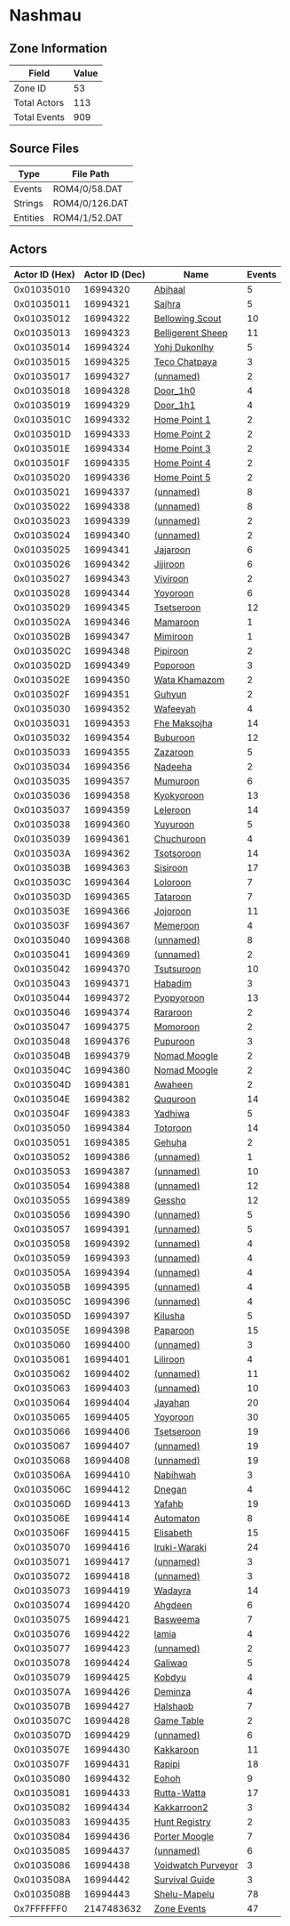 # Nashmau

## Zone Information

| Field        |   Value |
|--------------|---------|
| Zone ID      |      53 |
| Total Actors |     113 |
| Total Events |     909 |

## Source Files

| Type     | File Path      |
|----------|----------------|
| Events   | ROM4/0/58.DAT  |
| Strings  | ROM4/0/126.DAT |
| Entities | ROM4/1/52.DAT  |

## Actors

| Actor ID (Hex)   |   Actor ID (Dec) | Name                                                         |   Events |
|------------------|------------------|--------------------------------------------------------------|----------|
| 0x01035010       |         16994320 | [Abihaal](./16994320%20-%20Abihaal/)                         |        5 |
| 0x01035011       |         16994321 | [Sajhra](./16994321%20-%20Sajhra/)                           |        5 |
| 0x01035012       |         16994322 | [Bellowing Scout](./16994322%20-%20Bellowing%20Scout/)       |       10 |
| 0x01035013       |         16994323 | [Belligerent Sheep](./16994323%20-%20Belligerent%20Sheep/)   |       11 |
| 0x01035014       |         16994324 | [Yohj Dukonlhy](./16994324%20-%20Yohj%20Dukonlhy/)           |        5 |
| 0x01035015       |         16994325 | [Teco Chatpaya](./16994325%20-%20Teco%20Chatpaya/)           |        3 |
| 0x01035017       |         16994327 | [(unnamed)](./16994327/)                                     |        2 |
| 0x01035018       |         16994328 | [Door_1h0](./16994328%20-%20Door_1h0/)                       |        4 |
| 0x01035019       |         16994329 | [Door_1h1](./16994329%20-%20Door_1h1/)                       |        4 |
| 0x0103501C       |         16994332 | [Home Point 1](./16994332%20-%20Home%20Point%201/)           |        2 |
| 0x0103501D       |         16994333 | [Home Point 2](./16994333%20-%20Home%20Point%202/)           |        2 |
| 0x0103501E       |         16994334 | [Home Point 3](./16994334%20-%20Home%20Point%203/)           |        2 |
| 0x0103501F       |         16994335 | [Home Point 4](./16994335%20-%20Home%20Point%204/)           |        2 |
| 0x01035020       |         16994336 | [Home Point 5](./16994336%20-%20Home%20Point%205/)           |        2 |
| 0x01035021       |         16994337 | [(unnamed)](./16994337/)                                     |        8 |
| 0x01035022       |         16994338 | [(unnamed)](./16994338/)                                     |        8 |
| 0x01035023       |         16994339 | [(unnamed)](./16994339/)                                     |        2 |
| 0x01035024       |         16994340 | [(unnamed)](./16994340/)                                     |        2 |
| 0x01035025       |         16994341 | [Jajaroon](./16994341%20-%20Jajaroon/)                       |        6 |
| 0x01035026       |         16994342 | [Jijiroon](./16994342%20-%20Jijiroon/)                       |        6 |
| 0x01035027       |         16994343 | [Viviroon](./16994343%20-%20Viviroon/)                       |        2 |
| 0x01035028       |         16994344 | [Yoyoroon](./16994344%20-%20Yoyoroon/)                       |        6 |
| 0x01035029       |         16994345 | [Tsetseroon](./16994345%20-%20Tsetseroon/)                   |       12 |
| 0x0103502A       |         16994346 | [Mamaroon](./16994346%20-%20Mamaroon/)                       |        1 |
| 0x0103502B       |         16994347 | [Mimiroon](./16994347%20-%20Mimiroon/)                       |        1 |
| 0x0103502C       |         16994348 | [Pipiroon](./16994348%20-%20Pipiroon/)                       |        2 |
| 0x0103502D       |         16994349 | [Poporoon](./16994349%20-%20Poporoon/)                       |        3 |
| 0x0103502E       |         16994350 | [Wata Khamazom](./16994350%20-%20Wata%20Khamazom/)           |        2 |
| 0x0103502F       |         16994351 | [Guhyun](./16994351%20-%20Guhyun/)                           |        2 |
| 0x01035030       |         16994352 | [Wafeeyah](./16994352%20-%20Wafeeyah/)                       |        4 |
| 0x01035031       |         16994353 | [Fhe Maksojha](./16994353%20-%20Fhe%20Maksojha/)             |       14 |
| 0x01035032       |         16994354 | [Buburoon](./16994354%20-%20Buburoon/)                       |       12 |
| 0x01035033       |         16994355 | [Zazaroon](./16994355%20-%20Zazaroon/)                       |        5 |
| 0x01035034       |         16994356 | [Nadeeha](./16994356%20-%20Nadeeha/)                         |        2 |
| 0x01035035       |         16994357 | [Mumuroon](./16994357%20-%20Mumuroon/)                       |        6 |
| 0x01035036       |         16994358 | [Kyokyoroon](./16994358%20-%20Kyokyoroon/)                   |       13 |
| 0x01035037       |         16994359 | [Leleroon](./16994359%20-%20Leleroon/)                       |       14 |
| 0x01035038       |         16994360 | [Yuyuroon](./16994360%20-%20Yuyuroon/)                       |        5 |
| 0x01035039       |         16994361 | [Chuchuroon](./16994361%20-%20Chuchuroon/)                   |        4 |
| 0x0103503A       |         16994362 | [Tsotsoroon](./16994362%20-%20Tsotsoroon/)                   |       14 |
| 0x0103503B       |         16994363 | [Sisiroon](./16994363%20-%20Sisiroon/)                       |       17 |
| 0x0103503C       |         16994364 | [Loloroon](./16994364%20-%20Loloroon/)                       |        7 |
| 0x0103503D       |         16994365 | [Tataroon](./16994365%20-%20Tataroon/)                       |        7 |
| 0x0103503E       |         16994366 | [Jojoroon](./16994366%20-%20Jojoroon/)                       |       11 |
| 0x0103503F       |         16994367 | [Memeroon](./16994367%20-%20Memeroon/)                       |        4 |
| 0x01035040       |         16994368 | [(unnamed)](./16994368/)                                     |        8 |
| 0x01035041       |         16994369 | [(unnamed)](./16994369/)                                     |        2 |
| 0x01035042       |         16994370 | [Tsutsuroon](./16994370%20-%20Tsutsuroon/)                   |       10 |
| 0x01035043       |         16994371 | [Habadim](./16994371%20-%20Habadim/)                         |        3 |
| 0x01035044       |         16994372 | [Pyopyoroon](./16994372%20-%20Pyopyoroon/)                   |       13 |
| 0x01035046       |         16994374 | [Rararoon](./16994374%20-%20Rararoon/)                       |        2 |
| 0x01035047       |         16994375 | [Momoroon](./16994375%20-%20Momoroon/)                       |        2 |
| 0x01035048       |         16994376 | [Pupuroon](./16994376%20-%20Pupuroon/)                       |        3 |
| 0x0103504B       |         16994379 | [Nomad Moogle](./16994379%20-%20Nomad%20Moogle/)             |        2 |
| 0x0103504C       |         16994380 | [Nomad Moogle](./16994380%20-%20Nomad%20Moogle/)             |        2 |
| 0x0103504D       |         16994381 | [Awaheen](./16994381%20-%20Awaheen/)                         |        2 |
| 0x0103504E       |         16994382 | [Ququroon](./16994382%20-%20Ququroon/)                       |       14 |
| 0x0103504F       |         16994383 | [Yadhiwa](./16994383%20-%20Yadhiwa/)                         |        5 |
| 0x01035050       |         16994384 | [Totoroon](./16994384%20-%20Totoroon/)                       |       14 |
| 0x01035051       |         16994385 | [Gehuha](./16994385%20-%20Gehuha/)                           |        2 |
| 0x01035052       |         16994386 | [(unnamed)](./16994386/)                                     |        1 |
| 0x01035053       |         16994387 | [(unnamed)](./16994387/)                                     |       10 |
| 0x01035054       |         16994388 | [(unnamed)](./16994388/)                                     |       12 |
| 0x01035055       |         16994389 | [Gessho](./16994389%20-%20Gessho/)                           |       12 |
| 0x01035056       |         16994390 | [(unnamed)](./16994390/)                                     |        5 |
| 0x01035057       |         16994391 | [(unnamed)](./16994391/)                                     |        5 |
| 0x01035058       |         16994392 | [(unnamed)](./16994392/)                                     |        4 |
| 0x01035059       |         16994393 | [(unnamed)](./16994393/)                                     |        4 |
| 0x0103505A       |         16994394 | [(unnamed)](./16994394/)                                     |        4 |
| 0x0103505B       |         16994395 | [(unnamed)](./16994395/)                                     |        4 |
| 0x0103505C       |         16994396 | [(unnamed)](./16994396/)                                     |        4 |
| 0x0103505D       |         16994397 | [Kilusha](./16994397%20-%20Kilusha/)                         |        5 |
| 0x0103505E       |         16994398 | [Paparoon](./16994398%20-%20Paparoon/)                       |       15 |
| 0x01035060       |         16994400 | [(unnamed)](./16994400/)                                     |        3 |
| 0x01035061       |         16994401 | [Liliroon](./16994401%20-%20Liliroon/)                       |        4 |
| 0x01035062       |         16994402 | [(unnamed)](./16994402/)                                     |       11 |
| 0x01035063       |         16994403 | [(unnamed)](./16994403/)                                     |       10 |
| 0x01035064       |         16994404 | [Jayahan](./16994404%20-%20Jayahan/)                         |       20 |
| 0x01035065       |         16994405 | [Yoyoroon](./16994405%20-%20Yoyoroon/)                       |       30 |
| 0x01035066       |         16994406 | [Tsetseroon](./16994406%20-%20Tsetseroon/)                   |       19 |
| 0x01035067       |         16994407 | [(unnamed)](./16994407/)                                     |       19 |
| 0x01035068       |         16994408 | [(unnamed)](./16994408/)                                     |       19 |
| 0x0103506A       |         16994410 | [Nabihwah](./16994410%20-%20Nabihwah/)                       |        3 |
| 0x0103506C       |         16994412 | [Dnegan](./16994412%20-%20Dnegan/)                           |        4 |
| 0x0103506D       |         16994413 | [Yafahb](./16994413%20-%20Yafahb/)                           |       19 |
| 0x0103506E       |         16994414 | [Automaton](./16994414%20-%20Automaton/)                     |        8 |
| 0x0103506F       |         16994415 | [Elisabeth](./16994415%20-%20Elisabeth/)                     |       15 |
| 0x01035070       |         16994416 | [Iruki-Waraki](./16994416%20-%20Iruki-Waraki/)               |       24 |
| 0x01035071       |         16994417 | [(unnamed)](./16994417/)                                     |        3 |
| 0x01035072       |         16994418 | [(unnamed)](./16994418/)                                     |        3 |
| 0x01035073       |         16994419 | [Wadayra](./16994419%20-%20Wadayra/)                         |       14 |
| 0x01035074       |         16994420 | [Ahgdeen](./16994420%20-%20Ahgdeen/)                         |        6 |
| 0x01035075       |         16994421 | [Basweema](./16994421%20-%20Basweema/)                       |        7 |
| 0x01035076       |         16994422 | [lamia](./16994422%20-%20lamia/)                             |        4 |
| 0x01035077       |         16994423 | [(unnamed)](./16994423/)                                     |        2 |
| 0x01035078       |         16994424 | [Galiwao](./16994424%20-%20Galiwao/)                         |        5 |
| 0x01035079       |         16994425 | [Kobdyu](./16994425%20-%20Kobdyu/)                           |        4 |
| 0x0103507A       |         16994426 | [Deminza](./16994426%20-%20Deminza/)                         |        4 |
| 0x0103507B       |         16994427 | [Halshaob](./16994427%20-%20Halshaob/)                       |        7 |
| 0x0103507C       |         16994428 | [Game Table](./16994428%20-%20Game%20Table/)                 |        2 |
| 0x0103507D       |         16994429 | [(unnamed)](./16994429/)                                     |        6 |
| 0x0103507E       |         16994430 | [Kakkaroon](./16994430%20-%20Kakkaroon/)                     |       11 |
| 0x0103507F       |         16994431 | [Rapipi](./16994431%20-%20Rapipi/)                           |       18 |
| 0x01035080       |         16994432 | [Eohoh](./16994432%20-%20Eohoh/)                             |        9 |
| 0x01035081       |         16994433 | [Rutta-Watta](./16994433%20-%20Rutta-Watta/)                 |       17 |
| 0x01035082       |         16994434 | [Kakkarroon2](./16994434%20-%20Kakkarroon2/)                 |        3 |
| 0x01035083       |         16994435 | [Hunt Registry](./16994435%20-%20Hunt%20Registry/)           |        2 |
| 0x01035084       |         16994436 | [Porter Moogle](./16994436%20-%20Porter%20Moogle/)           |        7 |
| 0x01035085       |         16994437 | [(unnamed)](./16994437/)                                     |        6 |
| 0x01035086       |         16994438 | [Voidwatch Purveyor](./16994438%20-%20Voidwatch%20Purveyor/) |        3 |
| 0x0103508A       |         16994442 | [Survival Guide](./16994442%20-%20Survival%20Guide/)         |        3 |
| 0x0103508B       |         16994443 | [Shelu-Mapelu](./16994443%20-%20Shelu-Mapelu/)               |       78 |
| 0x7FFFFFF0       |       2147483632 | [Zone Events](./Zone%20Events/)                              |       47 |
